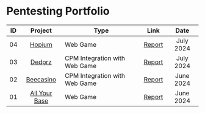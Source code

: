# Pentesting Portfolio

| ID  |            Project             | Type     | Link |    Date    |
| :-: | :---------------------------: | ------- | :------: | :--------: |
| 04  | [Hopium](hopium.virtual.tech) | Web Game |  [Report](https://github.com/ZealynxSecurity/Zealynx/blob/main/Zealynx-portfolio/pentesting-portfolio/Hopium_report.pdf)   | July 2024 |
| 03  | [Dedprz](dedprz.virtual.tech) | CPM Integration with Web Game |  [Report](https://github.com/ZealynxSecurity/Zealynx/blob/main/Zealynx-portfolio/pentesting-portfolio/Dedprz_report.pdf)   | July 2024 |
| 02  | [Beecasino](beecasino.virtual.tech) | CPM Integration with Web Game |  [Report](https://github.com/ZealynxSecurity/Zealynx/blob/main/Zealynx-portfolio/pentesting-portfolio/Beecasino_report.pdf)   | June 2024 |
| 01  | [All Your Base](allyourbase.virtual.tech) | Web Game |  [Report](https://github.com/ZealynxSecurity/Zealynx/blob/main/Zealynx-portfolio/pentesting-portfolio/Allyourbase_report.pdf)   | June 2024 |
